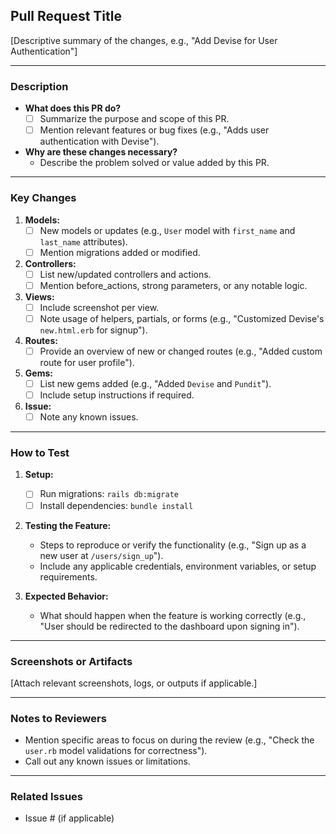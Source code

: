 ## **Pull Request Title**
[Descriptive summary of the changes, e.g., "Add Devise for User Authentication"]

---

### **Description**
- **What does this PR do?**
  - [ ] Summarize the purpose and scope of this PR.
  - [ ] Mention relevant features or bug fixes (e.g., "Adds user authentication with Devise").

- **Why are these changes necessary?**
  - Describe the problem solved or value added by this PR.

---

### **Key Changes**
1. **Models:**
   - [ ] New models or updates (e.g., `User` model with `first_name` and `last_name` attributes).
   - [ ] Mention migrations added or modified.

2. **Controllers:**
   - [ ] List new/updated controllers and actions.
   - [ ] Mention before_actions, strong parameters, or any notable logic.

3. **Views:**
   - [ ] Include screenshot per view.
   - [ ] Note usage of helpers, partials, or forms (e.g., "Customized Devise's `new.html.erb` for signup").

4. **Routes:**
   - [ ] Provide an overview of new or changed routes (e.g., "Added custom route for user profile").

5. **Gems:**
   - [ ] List new gems added (e.g., "Added `Devise` and `Pundit`").
   - [ ] Include setup instructions if required.

6. **Issue:**
   - [ ] Note any known issues.

---

### **How to Test**
1. **Setup:**
   - [ ] Run migrations: `rails db:migrate`
   - [ ] Install dependencies: `bundle install`

2. **Testing the Feature:**
   - Steps to reproduce or verify the functionality (e.g., "Sign up as a new user at `/users/sign_up`").
   - Include any applicable credentials, environment variables, or setup requirements.

3. **Expected Behavior:**
   - What should happen when the feature is working correctly (e.g., "User should be redirected to the dashboard upon signing in").

---

### **Screenshots or Artifacts**
[Attach relevant screenshots, logs, or outputs if applicable.]

---

### **Notes to Reviewers**
- Mention specific areas to focus on during the review (e.g., "Check the `user.rb` model validations for correctness").
- Call out any known issues or limitations.

---

### **Related Issues**
- Issue #<link-to-issue> (if applicable)
